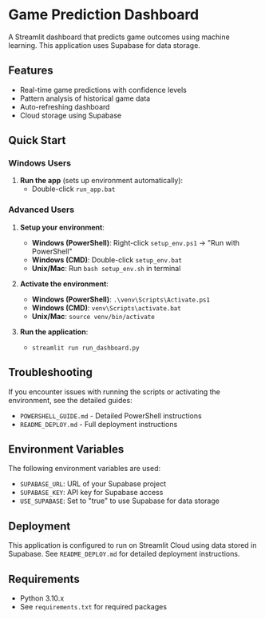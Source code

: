 # Game Prediction Dashboard

A Streamlit dashboard that predicts game outcomes using machine learning. This application uses Supabase for data storage.

## Features

- Real-time game predictions with confidence levels
- Pattern analysis of historical game data
- Auto-refreshing dashboard
- Cloud storage using Supabase

## Quick Start

### Windows Users
1. **Run the app** (sets up environment automatically):
   - Double-click `run_app.bat`

### Advanced Users

1. **Setup your environment**:
   - **Windows (PowerShell)**: Right-click `setup_env.ps1` → "Run with PowerShell"
   - **Windows (CMD)**: Double-click `setup_env.bat`
   - **Unix/Mac**: Run `bash setup_env.sh` in terminal

2. **Activate the environment**:
   - **Windows (PowerShell)**: `.\venv\Scripts\Activate.ps1`
   - **Windows (CMD)**: `venv\Scripts\activate.bat`
   - **Unix/Mac**: `source venv/bin/activate`

3. **Run the application**:
   - `streamlit run run_dashboard.py`

## Troubleshooting

If you encounter issues with running the scripts or activating the environment, see the detailed guides:
- `POWERSHELL_GUIDE.md` - Detailed PowerShell instructions
- `README_DEPLOY.md` - Full deployment instructions

## Environment Variables

The following environment variables are used:

- `SUPABASE_URL`: URL of your Supabase project
- `SUPABASE_KEY`: API key for Supabase access
- `USE_SUPABASE`: Set to "true" to use Supabase for data storage

## Deployment

This application is configured to run on Streamlit Cloud using data stored in Supabase.
See `README_DEPLOY.md` for detailed deployment instructions.

## Requirements

- Python 3.10.x
- See `requirements.txt` for required packages
